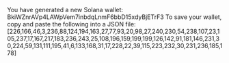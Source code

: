 You have generated a new Solana wallet: BkiWZnrAVp4LAWpVem7inbdqLnmF6bbD15xdyBjETrF3
To save your wallet, copy and paste the following into a JSON file: [226,166,46,3,236,88,124,194,163,27,77,93,20,98,27,240,230,54,238,107,23,105,237,17,167,217,183,236,243,25,108,196,159,199,199,126,142,91,181,146,231,30,224,59,131,111,195,41,6,133,168,31,17,228,22,39,115,223,232,30,231,236,185,178]